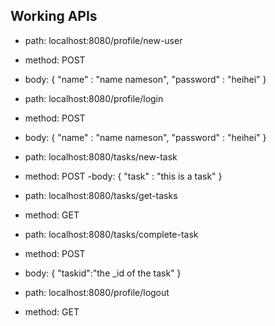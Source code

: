 ## Working APIs
- path: localhost:8080/profile/new-user
- method: POST
- body:
{
    "name" : "name nameson",
    "password" : "heihei"
}

- path: localhost:8080/profile/login
- method: POST
- body:
{
    "name" : "name nameson",
    "password" : "heihei"
}

- path: localhost:8080/tasks/new-task
- method: POST
-body:
{
    "task" : "this is a task"
}

- path: localhost:8080/tasks/get-tasks
- method: GET

- path: localhost:8080/tasks/complete-task
- method: POST
- body:
{
    "taskid":"the _id of the task"
}

- path: localhost:8080/profile/logout
- method: GET